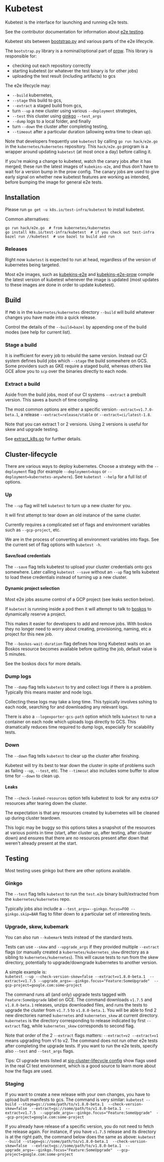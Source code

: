 # Kubetest

Kubetest is the interface for launching and running e2e tests.

See the contributor documentation for information about [e2e testing].

Kubetest sits between [bootstrap.py] and various parts of the e2e lifecycle.

The `bootstrap.py` library is a nominal/optional part of [prow].
This library is responsible for:
* checking out each repository correctly
* starting kubetest (or whatever the test binary is for other jobs)
* uploading the test result (including artifacts) to gcs

The e2e lifecycle may:
* `--build` kubernetes,
* `--stage` this build to gcs,
* `--extract` a staged build from gcs,
* turn `--up` a new cluster using various `--deployment` strategies,
* `--test` this cluster using [ginkgo] `--test_args`
* `--dump` logs to a local folder, and finally
* turn `--down` the cluster after completing testing,
* `--timeout` after a particular duration (allowing extra time to clean up).

Note that developers frequently use `kubetest` by calling `go run hack/e2e.go`
in the `kubernetes/kubernetes` repository. This `hack/e2e.go` program is a
wrapper around updating `kubetest` (at most once a day) before calling it.

If you're making a change to kubetest, watch the canary jobs after it has merged;
these run the latest images of `kubekins-e2e`, and thus don't have to wait
for a version bump in the prow config.  The canary jobs are used to give early
signal on whether new kubetest features are working as intended, before bumping
the image for general e2e tests.

## Installation

Please run `go get -u k8s.io/test-infra/kubetest` to install kubetest.

Common alternatives:
```
go run hack/e2e.go  # from kubernetes/kubernetes
go install k8s.io/test-infra/kubetest  # if you check out test-infra
bazel run //kubetest  # use bazel to build and run
```

### Releases

Right now `kubetest` is expected to run at head, regardless of the version of
kubernetes being targeted.

Most e2e images, such as [kubekins-e2e] and [kubekins-e2e-prow] compile the
latest version of kubetest whenever the image is updated (most updates to these
images are done in order to update kubetest).


## Build

If `PWD` is in the `kubernetes/kubernetes` directory `--build` will build
whatever changes you have made into a quick release.

Control the details of the `--build=bazel` by appending one of the build modes
(see help for current list).

### Stage a build

It is inefficient for every job to rebuild the same version. Instead our CI
system defines build jobs which `--stage` the build somewhere on GCS. Some
providers such as GKE require a staged build, whereas others like GCE allow you
to `scp` over the binaries directly to each node.


### Extract a build

Aside from the build jobs, most of our CI systems `--extract` a prebuilt
version. This saves a bunch of time compiling.

The most common options are either a specific version`--extract=v1.7.0-beta.1`,
a release `--extract=release/stable` or `--extract=ci/latest-1.8`.

Note that you can extract 1 or 2 versions. Using 2 versions is useful for skew
and upgrade testing.

See [extract_k8s.go] for further details.


## Cluster-lifecycle

There are various ways to deploy kubernetes. Choose a strategy with the
`--deployment` flag (for example `--deployment=kops` or `--deployment=kubernetes-anywhere`).
See `kubetest --help` for a full list of options.

### Up

The `--up` flag will tell `kubetest` to turn up a new cluster for you.

It will first attempt to tear down an old instance of the same cluster.

Currently requires a complicated set of flags and environment variables
such as `--gcp-project`, etc.

We are in the process of converting all environment variables into flags. See
the current set of flag options with `kubetest -h`.

#### Save/load credentials

The `--save` flag tells kubetest to upload your cluster credentials onto gcs
somewhere. Later calling `kubetest --save` without an `--up` flag tells kubetest
to load these credentials instead of turning up a new cluster.


#### Dynamic project selection

Most e2e jobs assume control of a GCP project (see leaks section below).

If `kubetest` is running inside a pod then it will attempt to talk to [boskos]
to dynamically reserve a project.

This makes it easier for developers to add and remove jobs. With boskos they no
longer need to worry about creating, provisioning, naming, etc a project for
this new job.

The `--boskos-wait-duration` flag defines how long Kubetest waits on an Boskos resource
becomes available before quitting the job, default value is 5 minutes.

See the boskos docs for more details.

### Dump logs

The `--dump` flag tells `kubetest` to try and collect logs if there is a
problem. Typically this means master and node logs.

Collecting these logs may take a long time. This typically involves sshing to
each node, searching for and downloading any relevant logs.

There is also a `--logexporter-gcs-path` option which tells `kubetest` to run a
container on each node which uploads logs directly to GCS. This dramatically
reduces time required to dump logs, especially for scalability tests.

### Down

The `--down` flag tells `kubetest` to clear up the cluster after finishing.

Kubetest will try its best to tear down the cluster in spite of problems such as
failing `--up`, `--test`, etc. The `--timeout` also includes some buffer to
allow time for `--down` to clean up.

#### Leaks

The `--check-leaked-resources` option tells kubetest to look for any extra `GCP`
resources after tearing down the cluster.

The expectation is that any resources created by kubernetes will be cleaned up
during cluster teardown.

This logic may be buggy so this options takes a snapshot of the resources at
various points in time (start, after cluster up, after testing, after cluster
down) and ensures that there are no resources present after down that weren't
already present at the start.


## Testing

Most testing uses ginkgo but there are other options available.

### Ginkgo

The `--test` flag tells `kubetest` to run the `test.e2e` binary built/extracted
from the `kubernetes/kubernetes` repo.

Typically jobs also include a `--test_args=--ginkgo.focus=FOO --ginkgo.skip=BAR`
flag to filter down to a particular set of interesting tests.

### Upgrade, skew, kubemark

You can also run `--kubemark` tests instead of the standard
tests.

Tests can use `--skew` and `--upgrade_args` if they provided multiple
`--extract` flags (or manually created a `kubernetes/kubernetes_skew` directory
as a sibling to `kubernetes/kubernetes`). This will cause tests to run from the
skew directory, potentially to upgrade/downgrade kubernetes to another version.

A simple example is:<br>
`kubetest --up --check-version-skew=false --extract=v1.8.0-beta.1 
--extract=v1.7.5 --upgrade_args=--ginkgo.focus="Feature:SomeUpgrade" 
--gcp-project=google.com:some-project`

The command runs all (and only) upgrade tests tagged with `Feature:SomeUpgrade` 
label on GCE. The command downloads `v1.7.5` and `v1.8.0-beta.1` releases,
unzips downloaded files, and runs the tests to upgrade the cluster from `v1.7.5` 
to `v1.8.0-beta.1`. You will be able to find 2 new directories named `kubernetes`
and `kubernetes_skew` at current directory. `kubernetes` is the directory
corresponding to release indicated by first `--extract` flag, while `kubernetes_skew` 
corresponds to second flag.

Note that order of the 2 `--extract` flags matters: `--extract=v2 --extract=v1` means
upgrading from v1 to v2. The command does not run other e2e tests after completing 
the upgrade tests. If you want to run the e2e tests, specify also `--test` and 
`--test_args` flags.

Tips: CI upgrade tests listed at [sig-cluster-lifecycle config] show flags used in the real CI 
test environment, which is a good source to learn more about how the flags are used.

### Staging

If you want to create a new release with your own changes, you have to upload built 
manifests to gcs. The command is very similar:
`kubetest --build --stage=gs://some/path/to/v1.8.0-beta.1  --check-version-skew=false 
--extract=gs://some/path/to/v1.8.0-beta.1  --extract=v1.7.5 
--upgrade_args=--ginkgo.focus="Feature:SomeUpgrade" 
--gcp-project=google.com:some-project`

If you already have release of a specific version, you do not need to fetch the 
release again. For instance, if you have `v1.7.5` release and its directory is at the 
right path, the command below does the same as above:
`kubetest --build --stage=gs://some/path/to/v1.8.0-beta.1  --check-version-skew=false 
--extract=gs://some/path/to/v1.8.0-beta.1 
--upgrade_args=--ginkgo.focus="Feature:SomeUpgrade" 
--gcp-project=google.com:some-project`

[bootstrap.py]: /jenkins/bootstrap.py
[boskos]: /boskos
[e2e testing]: https://git.k8s.io/community/contributors/devel/e2e-tests.md
[extract_k8s.go]: /kubetest/extract_k8s.go
[ginkgo]: https://github.com/onsi/ginkgo
[kubekins-e2e]: /images/kubekins-e2e
[kubekins-e2e-prow]: /images/e2e-prow
[prow]: /prow
[sig-cluster-lifecycle config]: /config/jobs/kubernetes/sig-cluster-lifecycle

